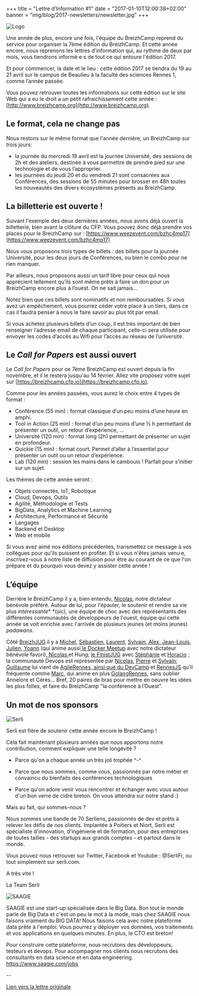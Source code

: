 +++
title = "Lettre d’Information #1"
date = "2017-01-10T12:00:38+02:00"
banner = "img/blog/2017-newsletters/newsletter.jpg"
+++

![Logo](/img/logo_big.png)

Une année de plus, encore une fois, l'équipe du BreizhCamp reprend du service pour organiser la 7ème édition du BreizhCamp. Et cette année encore, nous reprenons les lettres d'information qui, au rythme de deux par mois, vous tiendrons informé·e·s de tout ce qui entoure l'édition 2017.

Et pour commencer, la date et le lieu : cette édition 2017 se tiendra du 19 au 21 avril sur le campus de Beaulieu à la faculté des sciences Rennes 1, comme l’année passée.

Vous pouvez retrouver toutes les informations sur cette édition sur le site Web qui a eu le droit a un petit rafraichissement cette année : [http://www.breizhcamp.org](http://www.breizhcamp.org).

## Le format, cela ne change pas

Nous restons sur le même format que l'année dernière, un BreizhCamp sur trois jours:

* la journée du mercredi 19 avril est la journée Université, des sessions de 2h et des ateliers, destinée à vous permettre de prendre pied sur une technologie et de vous l’approprier.
* les journées du jeudi 20 et du vendredi 21 sont consacrées aux Conférences, des sessions de 55 minutes pour brosser en 48h toutes les nouveautés des divers écosystèmes présents au BreizhCamp.

## La billetterie est ouverte !

Suivant l'exemple des deux dernières années, nous avons déjà ouvert la billetterie, bien avant la clôture du CFP. Vous pouvez donc déjà prendre vos places pour le BreizhCamp sur : [https://www.weezevent.com/bzhc4mp17](https://www.weezevent.com/bzhc4mp17)

Nous vous proposons trois types de billets : des billets pour la journée Université, pour les deux jours de Conférences, ou bien le combo pour ne rien manquer.

Par ailleurs, nous proposons aussi un tarif libre pour ceux qui nous apprécient tellement qu’ils sont même prêts à faire un don pour un BreizhCamp encore plus à l’ouest. On ne sait jamais…

Notez bien que ces billets sont nominatifs et non remboursables. Si vous avez un empêchement, vous pourrez céder votre place à un tiers, dans ce cas il faudra penser à nous le faire savoir au plus tôt par email.

Si vous achetez plusieurs billets d’un coup, il est très important de bien renseigner l’adresse email de chaque participant, celle-ci sera utilisée pour envoyer les codes d’accès au Wifi pour l’accès au réseau de l’université.

## Le *Call for Papers* est aussi ouvert

Le *Call for Papers* pour ce 7ème BreizhCamp est ouvert depuis la fin novembre, et il le restera jusqu'au 14 février. Allez vite proposez votre sujet sur [https://breizhcamp.cfp.io](https://breizhcamp.cfp.io).

Comme pour les années passées, vous aurez le choix entre 4 types de format :

* Conférence (55 min) : format classique d’un peu moins d’une heure en amphi.
* Tool in Action (25 min) : format d’un peu moins d’une 1⁄2 h permettant de présenter un outil, un retour d’expérience, …
* Université (120 min) : format long (2h) permettant de présenter un sujet en profondeur.
* Quickie (15 min) : format court. Permet d’aller à l’essentiel pour présenter un outil ou un retour d’expérience.
* Lab (120 min) : session les mains dans le cambouis ! Parfait pour s’initier sur un sujet.

Les thèmes de cette année seront :

* Objets connectés, IoT, Robotique
* Cloud, Devops, Outils
* Agilité, Méthodologie et Tests
* BigData, Analytics et Machine Learning
* Architecture, Performance et Sécurité
* Langages
* Backend et Desktop
* Web et mobile

Si vous avez aimé nos éditions précédentes, transmettez ce message à vos collègues pour qu'ils puissent en profiter. Et si vous n'êtes jamais venu·e, inscrivez-vous à notre liste de diffusion pour être au courant de ce que l'on prépare et du pourquoi vous devez y assister cette année !

## L’équipe

Derrière le BreizhCamp il y a, bien entendu, [Nicolas](https://twitter.com/ndeloof), notre dictateur bénévole préféré. Autour de lui, pour l'épauler, le soutenir et rendre sa vie plus *intéressante** *(sic), une équipe de choc avec des représentants des différentes communautés de développeurs de l'ouest, équipe qui cette année se voit enrichie avec l'arrivée de plusieurs jeunes (et moins jeunes) *padawans*.

Côté [BreizhJUG](http://www.breizhjug.org/) il y a [Michel](https://twitter.com/mimah35), [Sébastien](https://twitter.com/seb_brousse), [Laurent](https://twitter.com/lhuet35), [Sylvain](https://twitter.com/sguernion),[ ](https://twitter.com/sguernion)[Alex](https://twitter.com/alexlg)[, Jean-Louis](https://twitter.com/jljouannic), [Julien](https://twitter.com/costejulien),[ ](https://twitter.com/costejulien)[Yoann](https://twitter.com/yoanndubreuil) (qui anime aussi[ le](https://twitter.com/marcaudefroy)[ Docker Meetup](https://www.meetup.com/docker-rennes/) avec notre dictateur bénévole favori),[ ](https://twitter.com/costejulien)[Nicolas](https://twitter.com/nbulteau)[ ](https://twitter.com/costejulien)et Hung; [le FinistJUG](http://finistjug.fr/) avec [Stéphanie](https://twitter.com/steffy_29) et [Horacio](https://twitter.com/LostInBrittany) ; la communauté Devops est représentée par [Nicolas](https://twitter.com/nledez), [Pierre](https://twitter.com/alucardlevash) et [Sylvain](https://twitter.com/srevereault); [Guillaume](https://twitter.com/gcollic) lui vient de  [AgileRennes](http://at2012.agiletour.org/fr/rennes.html),[ ainsi que du ](http://at2012.agiletour.org/fr/rennes.html)[DevCamp](http://devcamp.fr/) et [RennesJS](http://www.meetup.com/fr/RennesJS/) qu’il fréquente comme [Marc](https://twitter.com/marcaudefroy), qui anime en plus [GolangRennes](https://www.meetup.com/fr-FR/Golang-Rennes/), sans oublier Annelore et Cérès… Bref, 20 paires de bras pour mettre en oeuvre les idées les plus folles, et faire du BreizhCamp "la conférence à l’Ouest".

## Un mot de nos sponsors

![Serli](/img/sponsors/logo_serli.png)

Serli est fière de soutenir cette année encore le BreizhCamp !

Cela fait maintenant plusieurs années que nous apportons notre contribution, comment expliquer une telle longévité ?

* Parce qu'on a chaque année un très joli trophée ^-^

* Parce que nous sommes, comme vous, passionnés par notre métier et convaincu du bienfaits des conférences technologiques

* Parce qu'on adore venir vous rencontrer et échanger avec vous autour d'un bon verre de cidre breton. On vous attendra sur notre stand :)

Mais au fait, qui sommes-nous ?

Nous sommes une bande de 70 Serliens, passionnés de dev et prêts à relever les défis de nos clients. Implantée à Poitiers et Niort, Serli est spécialiste d'innovation, d'ingénierie et de formation, pour des entreprises de toutes tailles - des startups aux grands comptes - et partout dans le monde.

Vous pouvez nous retrouver sur Twitter, Facebook et Youtube : @SerliFr, ou tout simplement sur serli.com.

A très vite !

La Team Serli

![SAAGIE](/img/sponsors/logo_saagie.png)

SAAGIE est une start-up spécialisée dans le Big Data. Bon tout le monde parle de Big Data et c'est un peu le mot à la mode, mais chez SAAGIE nous faisons vraiment du BIG DATA! Nous faisons cela avec notre plateforme data prête à l'emploi. Vous pourrez y déployer vos données, vos traitements et vos applications en quelques minutes. En plus, le CTO est breton!

Pour construire cette plateforme, nous recrutons des développeurs, testeurs et devops. Pour accompagner nos clients nous recrutons des consultants en data science et en data engineering. https://www.saagie.com/jobs

--

[Lien vers la lettre originale](http://us3.campaign-archive2.com/?u=c755301bcda62df78e338c60f&id=a4ae01e4e7&e=a2faed44ac)
